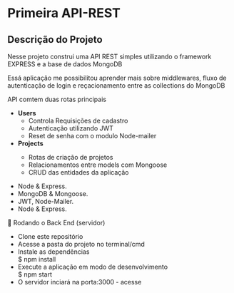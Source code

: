 # Primeira API-REST
## Descrição do Projeto
<p>Nesse projeto construi uma API REST simples utilizando o framework EXPRESS e a base de dados MongoDB</p>
<p>Essá aplicação me possibilitou aprender mais sobre middlewares, fluxo de autenticação de login e reçacionamento entre as collections do MongoDB</p>

<div id="sobre">
  <p>
   API comtem duas rotas principais
  <ul>
    <li><strong>Users</strong>
     <ul>
      <li>Controla Requisições de cadastro</li>
      <li>Autenticação utilizando JWT</li>
      <li>Reset de senha com o modulo Node-mailer</li>  
     </ul>
    <li><strong>Projects</strong></li>
   <ul>
    <li>Rotas de criação de projetos</li>
    <li>Relacionamentos entre models com Mongoose</li>
    <li>CRUD das entidades da aplicação</li>
   </ul>
  </ul>
 </p>
 
 </div> 
 
 <div id="tecnologias">
 <ul>
  <li>Node & Express.</li>
  <li>MongoDB & Mongoose.</li>
  <li>JWT, Node-Mailer.</li>
  <li>Node & Express.</li>
 </ul> 
 </div>
 
<div id="Testando">
 
🎲 Rodando o Back End (servidor)


 <ul>
  <li>Clone este repositório</li>
  <li>Acesse a pasta do projeto no terminal/cmd</li>
  <li>Instale as dependências</li>
  $ npm install
  <li>Execute a aplicação em modo de desenvolvimento</li>
  $ npm start
  
  <li>O servidor inciará na porta:3000 - acesse <http://localhost:3000></li>
 </ul> 
 
</div> 
